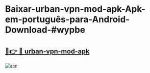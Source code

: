 # Baixar-urban-vpn-mod-apk-Apk-em-português​-para-Android-Download-#wypbe

# <h2><a href="https://ainizakaria.my?title=urban-vpn-mod-apk&ref=24M">🔗👉 🔴 urban-vpn-mod-apk</a></h2>

[![acn](https://github.com/user-attachments/assets/0f9c940e-d8b0-45ae-aac7-cd30a18b3e1c)](https://ainizakaria.my?title=urban-vpn-mod-apk&ref=24M)

